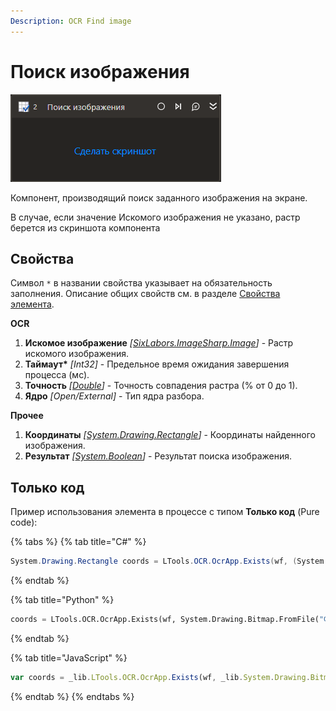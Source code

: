 ```yaml
---
Description: OCR Find image
---
```


# Поиск изображения

![](../../../resources/activities/basic/ocr/ocr-find-image-element.png)

Компонент, производящий поиск заданного изображения на экране.

В случае, если значение Искомого изображения не указано, растр берется из скриншота компонента

## Свойства

Символ `*` в названии свойства указывает на обязательность заполнения. Описание общих свойств см. в разделе [Свойства элемента](https://docs.primo-rpa.ru/primo-rpa/primo-studio/process/elements#svoistva-elementa).

**OCR**
1. **Искомое изображение** *[[SixLabors.ImageSharp.Image](https://docs.sixlabors.com/api/ImageSharp/SixLabors.ImageSharp.Image.html)]* - Растр искомого изображения.
1. **Таймаут\*** *[Int32]* - Предельное время ожидания завершения процесса (мс).
1. **Точность** *[[Double](https://learn.microsoft.com/ru-ru/dotnet/api/system.double?view=net-5.0&viewFallbackFrom=windowsdesktop-3.0)]* - Точность совпадения растра (% от 0 до 1).
1. **Ядро** *[Open/External]* - Тип ядра разбора.

**Прочее**
1. **Координаты** *[[System.Drawing.Rectangle](https://learn.microsoft.com/ru-ru/dotnet/api/system.drawing.rectangle?view=netcore-3.0)]* - Координаты найденного изображения.
1. **Результат** *[[System.Boolean](https://learn.microsoft.com/ru-ru/dotnet/api/system.boolean?view=net-5.0)]* - Результат поиска изображения.

## Только код

Пример использования элемента в процессе с типом **Только код** (Pure code):

{% tabs %}
{% tab title="C#" %}
```csharp
System.Drawing.Rectangle coords = LTools.OCR.OcrApp.Exists(wf, (System.Drawing.Bitmap)System.Drawing.Bitmap.FromFile("Файл 1"), 0.9, 10000);
```
{% endtab %}

{% tab title="Python" %}
```python
coords = LTools.OCR.OcrApp.Exists(wf, System.Drawing.Bitmap.FromFile("Файл 1"), 0.9, 10000)
```
{% endtab %}

{% tab title="JavaScript" %}
```javascript
var coords = _lib.LTools.OCR.OcrApp.Exists(wf, _lib.System.Drawing.Bitmap.FromFile("Файл 1"), 0.9, 10000);
```
{% endtab %}
{% endtabs %}

